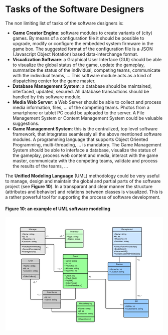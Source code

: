 # Tasks of the Software Designers

The non limiting list of tasks of the software designers is:

* **Game Creator Engine**: software modules to create variants of \(city\) games. By means of a configuration file it should be possible to upgrade, modify or configure the embedded system firmware in the game box. The suggested format of the configuration file is a JSON \(Javascript Object Notation\) based data-interchange format.
* **Visualization Software**: a Graphical User Interface \(GUI\) should be able to visualize the global status of the game, update the gameplay, summarize the status of the individual, competing teams, communicate with the individual teams, ... This software module acts as a kind of dispatching center for the game master.
* **Database Management System**:  a database should be maintained, interfaced, updated, secured. All database transactions should be handled by this software module.
* **Media Web Server**: a Web Server should be able to collect and process media information, files, ... of the competing teams. Photos from a smartphone or tablet PC could be uploaded to the server. A File Management System or Content Management System could be valuable suggestions.
* **Game Management System**: this is the centralized, top level software framework, that integrates seamlessly all the above mentioned software modules. A programming language that supports Object Oriented Programming, multi-threading, ... is mandatory. The Game Management System should be able to interface a database, visualize the status of the gameplay, process web content and media, interact with the game master, communicate with the competing teams, validate and process the results of the teams, ... 

The **Unified Modeling Language** \(UML\) methodology could be very useful to manage, design and maintain the global and partial parts of the software project \(see **Figure 10**\). In a transparant and clear manner the structure \(attributes and behavior\) and relations between classes is visualized. This is a rather powerful tool for supporting the process of software development.

#### **Figure 10: an example of UML software modelling**

![](/assets/UML_class_diagram_hotel-949x683.png)

